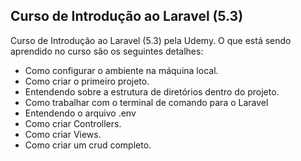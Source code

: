 ## Curso de Introdução ao Laravel (5.3)

Curso de Introdução ao Laravel (5.3) pela Udemy. O que está sendo aprendido no curso são os seguintes detalhes:

- Como configurar o ambiente na máquina local.
- Como criar o primeiro projeto.
- Entendendo sobre a estrutura de diretórios dentro do projeto.
- Como trabalhar com o terminal de comando para o Laravel
- Entendendo o arquivo .env
- Como criar Controllers.
- Como criar Views.
- Como criar um crud completo.
